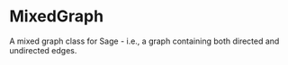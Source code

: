 # MixedGraph

A mixed graph class for Sage - i.e., a graph containing both directed and undirected edges.
